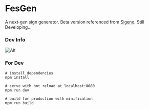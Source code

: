# FesGen
A next-gen sign generator.
Beta version referenced from [Sigene](https://github.com/TR246/Sigene).
Still Developing...

### Dev Info
![Alt](https://repobeats.axiom.co/api/embed/d76d2cf64fc35847b639cb8a63f91d5e57f926f3.svg "Repobeats analytics image")

### For Dev
```
# install dependencies
npm install

# serve with hot reload at localhost:8080
npm run dev

# build for production with minification
npm run build
```

